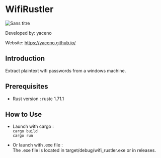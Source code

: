 # WifiRustler

![Sans titre](https://github.com/yaceno/WifiRustler/assets/75220653/ddcac221-edc8-4e02-9c3b-894f620a02da)

Developed by: yaceno  

Website: https://yaceno.github.io/

## Introduction

Extract plaintext wifi passwords from a windows machine.  

## Prerequisites
- Rust version : rustc 1.71.1

## How to Use

- Launch with cargo :  
`cargo build`  
`cargo run`  

- Or launch with .exe file :  
The .exe file is located in target/debug/wifi_rustler.exe or in releases.
